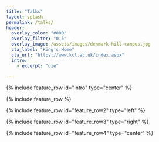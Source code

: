 ```yaml
---
title: "Talks"
layout: splash
permalink: /talks/
header:
  overlay_color: "#000"
  overlay_filter: "0.5"
  overlay_image: /assets/images/denmark-hill-campus.jpg
  cta_label: "King's Home"
  cta_url: "https://www.kcl.ac.uk/index.aspx"
  intro:
    - excerpt: "oie"
    
---
```




{% include feature_row id="intro" type="center" %}

{% include feature_row %}

{% include feature_row id="feature_row2" type="left" %}

{% include feature_row id="feature_row3" type="right" %}

{% include feature_row id="feature_row4" type="center" %}
